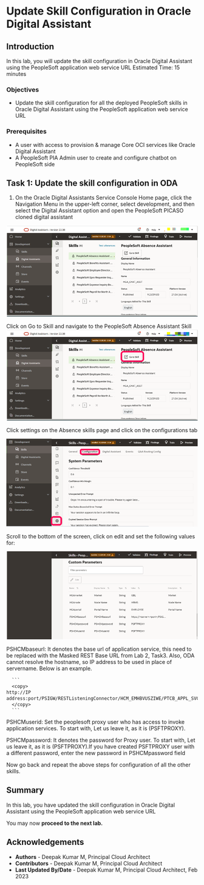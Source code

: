 # Update Skill Configuration in Oracle Digital Assistant

## Introduction

In this lab, you will update the skill configuration in Oracle Digital Assistant using the PeopleSoft application web service URL
Estimated Time: 15 minutes


### Objectives

*  Update the skill configuration for all the deployed PeopleSoft skills in Oracle Digital Assistant using the PeopleSoft application web service URL




### Prerequisites

*  A user with access to provision & manage Core OCI services like Oracle Digital Assistant
*  A PeopleSoft PIA Admin user to create and configure chatbot on PeopleSoft side

## Task 1: Update the skill configuration in ODA

1.  On the Oracle Digital Assistants Service Console Home page, click the Navigation Menu in the upper-left corner, select development, and then select the Digital Assistant option and open the PeopleSoft PICASO cloned digital assistant

  ![Select Digital Assistant from the Menu options](./images/oda-config.png " ")

   Click on Go to Skill and navigate to the PeopleSoft Absence Assistant Skill
  ![click on go to skill](./images/oda-skill-check.png " ")

   Click settings on the Absence skills page and click on the configurations tab

  ![click on go to skill](./images/absence-skill.png " ") 
   
   Scroll to the bottom of the screen, click on edit and set the following values for:

  ![click on go to skill](./images/skill-update.png " ")

   PSHCMbaseurl: It denotes the base url of application service, this need to be replaced with the Masked REST Base URL from Lab 2, Task3. Also, ODA cannot resolve the hostname, so IP address to be used in place of servername. Below is an example.

      ```
      <copy>
    http://IP address:port/PSIGW/RESTListeningConnector/HCM_EMHBVUSZIWE/PTCB_APPL_SVC.v1 
      </copy>
      ```
   PSHCMuserid: Set the peoplesoft proxy user who has access to invoke application services. To start with, Let us leave it, as it is (PSFTPROXY).

   PSHCMpassword: It denotes the password for Proxy user. To start with, Let us leave it, as it is (PSFTPROXY).If you have created PSFTPROXY user with a different password, enter the new password in PSHCMpassword field

   Now go back and repeat the above steps for configuration of all the other skills.




    
## Summary

In this lab, you have updated the skill configuration in Oracle Digital Assistant using the PeopleSoft application web service URL

You may now **proceed to the next lab.**

## Acknowledgements
* **Authors** - Deepak Kumar M, Principal Cloud Architect
* **Contributors** - Deepak Kumar M, Principal Cloud Architect
* **Last Updated By/Date** - Deepak Kumar M, Principal Cloud Architect, Feb 2023


